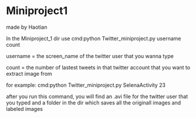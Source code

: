 # Miniproject1
made by Haotian

In the Miniproject_1 dir use cmd:python Twitter_miniproject.py username count

username = the screen_name of the twitter user that you wanna type

count = the number of lastest tweets in that twitter account that you want to extract image from

for example: cmd:python Twitter_miniproject.py SelenaActivity 23

after you run this command, you will find an .avi file for the twitter user that you typed and a folder in the dir which saves all the originall images and  labeled images
